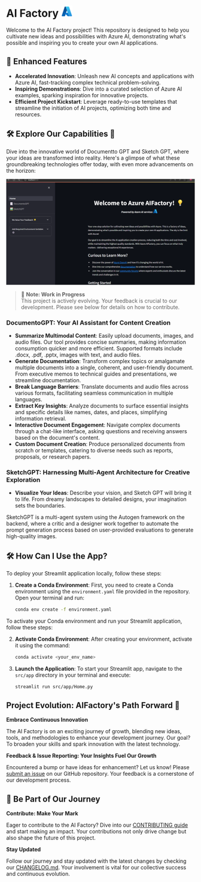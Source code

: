 # AI Factory <img src="./utils/images/azure_logo.png" alt="Azure Logo" style="width:30px;height:30px;"/>

Welcome to the AI Factory project! This repository is designed to help you cultivate new ideas and possibilities with Azure AI, demonstrating what's possible and inspiring you to create your own AI applications.

## 🚀 Enhanced Features

- **Accelerated Innovation**: Unleash new AI concepts and applications with Azure AI, fast-tracking complex technical problem-solving.
- **Inspiring Demonstrations**: Dive into a curated selection of Azure AI examples, sparking inspiration for innovative projects.
- **Efficient Project Kickstart**: Leverage ready-to-use templates that streamline the initiation of AI projects, optimizing both time and resources.

## 🛠️ Explore Our Capabilities 🌟

Dive into the innovative world of Documentto GPT and Sketch GPT, where your ideas are transformed into reality. Here's a glimpse of what these groundbreaking technologies offer today, with even more advancements on the horizon:

![Welcome to AI Factory](utils/images/welcome_to_AI_Factory.png)

> 🚧 **Note: Work in Progress**  
> This project is actively evolving. Your feedback is crucial to our development. Please see below for details on how to contribute.

### DocumentoGPT: Your AI Assistant for Content Creation

- **Summarize Multimodal Content**: Easily upload documents, images, and audio files. Our tool provides concise summaries, making information consumption quicker and more efficient. Supported formats include .docx, .pdf, .pptx, images with text, and audio files.
- **Generate Documentation**: Transform complex topics or amalgamate multiple documents into a single, coherent, and user-friendly document. From executive memos to technical guides and presentations, we streamline documentation.
- **Break Language Barriers**: Translate documents and audio files across various formats, facilitating seamless communication in multiple languages.
- **Extract Key Insights**: Analyze documents to surface essential insights and specific details like names, dates, and places, simplifying information retrieval.
- **Interactive Document Engagement**: Navigate complex documents through a chat-like interface, asking questions and receiving answers based on the document's content.
- **Custom Document Creation**: Produce personalized documents from scratch or templates, catering to diverse needs such as reports, proposals, or research papers.

### SketchGPT: Harnessing Multi-Agent Architecture for Creative Exploration

- **Visualize Your Ideas**: Describe your vision, and Sketch GPT will bring it to life. From dreamy landscapes to detailed designs, your imagination sets the boundaries.

SketchGPT is a multi-agent system using the Autogen framework on the backend, where a critic and a designer work together to automate the prompt generation process based on user-provided evaluations to generate high-quality images.


## 🛠️ How Can I Use the App? 

To deploy your Streamlit application locally, follow these steps:

1. **Create a Conda Environment**: First, you need to create a Conda environment using the `environment.yaml` file provided in the repository. Open your terminal and run:

   ```bash
   conda env create -f environment.yaml
   ```
To activate your Conda environment and run your Streamlit application, follow these steps:

2. **Activate Conda Environment**: After creating your environment, activate it using the command:
   ```bash
   conda activate <your_env_name>
   ```

3. **Launch the Application**: To start your Streamlit app, navigate to the `src/app` directory in your terminal and execute:

    ```bash
    streamlit run src/app/Home.py
    ```

## Project Evolution: AIFactory's Path Forward 🚀

**Embrace Continuous Innovation**

The AI Factory is on an exciting journey of growth, blending new ideas, tools, and methodologies to enhance your development journey. Our goal? To broaden your skills and spark innovation with the latest technology.

**Feedback & Issue Reporting: Your Insights Fuel Our Growth**

Encountered a bump or have ideas for enhancement? Let us know! Please [submit an issue](https://github.com/pablosalvador10/gbb-ai-factory/issues) on our GitHub repository. Your feedback is a cornerstone of our development process.

## 💼 Be Part of Our Journey

**Contribute: Make Your Mark**

Eager to contribute to the AI Factory? Dive into our [CONTRIBUTING guide](./CONTRIBUTING.md) and start making an impact. Your contributions not only drive change but also shape the future of this project.

**Stay Updated**

Follow our journey and stay updated with the latest changes by checking our [CHANGELOG.md](./CHANGELOG.md). Your involvement is vital for our collective success and continuous evolution.